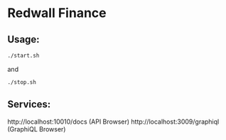 # Redwall Finance

## Usage:

```sh
./start.sh
```

and

```sh
./stop.sh
```

## Services:

http://localhost:10010/docs (API Browser)
http://localhost:3009/graphiql (GraphiQL Browser)